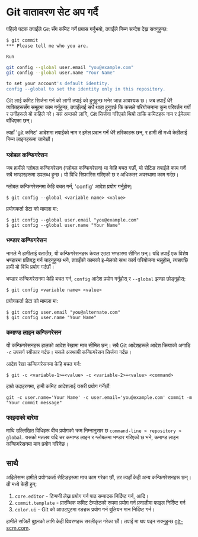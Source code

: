 # Git वातावरण सेट अप गर्दै

पहिलो पटक तपाईंले Git सँग कमिट गर्ने प्रयास गर्नुभयो, तपाईंले निम्न सन्देश देख्न सक्नुहुन्छ:

```bash
$ git commit
*** Please tell me who you are.

Run

git config --global user.email "you@example.com"
git config --global user.name "Your Name"

to set your account's default identity.
config --global to set the identity only in this repository.
```

Git लाई कमिट सिर्जना गर्न को लागी तपाई को हुनुहुन्छ भनेर जान्न आवश्यक छ। जब तपाइँ धेरै व्यक्तिहरूसँग समूहमा काम गर्नुहुन्छ, तपाइँलाई सधैं थाहा हुनुपर्छ कि कसले परियोजनामा ​​​​कुन परिवर्तन गर्यो र उनीहरूले यो कहिले गरे। यस अन्तको लागि, Git सिर्जना गरिएको थियो ताकि कमिटहरू नाम र ईमेलमा बाँधिएका छन्।

त्यहाँ 'git कमिट' आदेशमा तपाईंको नाम र इमेल प्रदान गर्ने धेरै तरिकाहरू छन्, र हामी ती मध्ये केहीलाई निम्न लाइनहरूमा जानेछौं।

### ग्लोबल कन्फिगरेसन

जब हामीले ग्लोबल कन्फिगरेसन (ग्लोबल कन्फिगरेसन) मा केहि बचत गर्छौं, यो सेटिङ तपाईंले काम गर्ने सबै भण्डारहरूमा उपलब्ध हुन्छ। यो विधि सिफारिस गरिएको छ र अधिकतर अवस्थामा काम गर्दछ।

ग्लोबल कन्फिगरेसनमा केहि बचत गर्न, 'config' आदेश प्रयोग गर्नुहोस्:

`$ git config --global <variable name> <value>`

प्रयोगकर्ता डेटा को मामला मा:

```
$ git config --global user.email "you@example.com"
$ git config --global user.name "Your Name"
```

### भण्डार कन्फिगरेसन

नामले नै हामीलाई बताउँछ, यी कन्फिगरेसनहरू केवल एउटा भण्डारमा सीमित छन्। यदि तपाइँ एक विशेष भण्डारमा प्रतिबद्ध गर्न चाहनुहुन्छ भने, तपाइँको कामको इ-मेलको साथ कार्य परियोजना भन्नुहोस्, त्यसपछि हामी यो विधि प्रयोग गर्दछौं।

भण्डार कन्फिगरेसनमा केहि बचत गर्न, `config` आदेश प्रयोग गर्नुहोस् र `--global` झण्डा छोड्नुहोस्:


`$ git config <variable name> <value>`

प्रयोगकर्ता डेटा को मामला मा:

```
$ git config user.email "you@alternate.com"
$ git config user.name "Your Name"
```

### कमाण्ड लाइन कन्फिगरेसन

यी कन्फिगरेसनहरू हालको आदेश रेखामा मात्र सीमित छन्। सबै Git आदेशहरूले आदेश क्रियाको अगाडि `-c` उपसर्ग स्वीकार गर्दछ। यसले अस्थायी कन्फिगरेसन सिर्जना गर्दछ।

आदेश रेखा कन्फिगरेसनमा केहि बचत गर्न:

`$ git -c <variable-1>=<value> -c <variable-2>=<value> <command>`

हाम्रो उदाहरणमा, हामी कमिट आदेशलाई यसरी प्रयोग गर्नेछौं:

`git -c user.name='Your Name' -c user.email='you@example.com' commit -m "Your commit message"`

### फाइदाको बारेमा

माथि उल्लिखित विधिहरू बीच प्रयोगको क्रम निम्नानुसार छ `command-line > repository > global`. यसको मतलब यदि चर कमाण्ड लाइन र ग्लोबलमा भण्डार गरिएको छ भने, कमाण्ड लाइन कन्फिगरेसनमा मान प्रयोग गरिनेछ।

## साथै

अहिलेसम्म हामीले प्रयोगकर्ता सेटिङहरूमा मात्र काम गरेका छौं, तर त्यहाँ केही अन्य कन्फिगरेसनहरू छन्। ती मध्ये केही हुन्: 

1.  `core.editor` - टिप्पणी लेख्न प्रयोग गर्न पाठ सम्पादक निर्दिष्ट गर्न, आदि।
2.  `commit.template` - प्रारम्भिक कमिट टेम्प्लेटको रूपमा प्रयोग गर्न प्रणालीमा फाइल निर्दिष्ट गर्न 
3.  `color.ui` - Git को आउटपुटमा रङहरू प्रयोग गर्न बुलियन मान निर्दिष्ट गर्न।

हामीले सजिलै बुझ्नको लागि केही विवरणहरू सरलीकृत गरेका छौं। तपाईं मा थप पढ्न सक्नुहुन्छ [git-scm.com](https://git-scm.com/book/en/v2/Customizing-Git-Git-Configuration).
